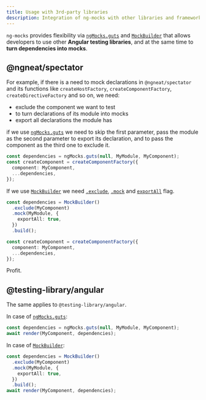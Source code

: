 ```yaml
---
title: Usage with 3rd-party libraries
description: Integration of ng-mocks with other libraries and frameworks
---
```


`ng-mocks` provides flexibility via [`ngMocks.guts`](../api/ngMocks/guts.md) and [`MockBuilder`](../api/MockBuilder.md)
that allows developers to use other **Angular testing libraries**,
and at the same time to **turn dependencies into mocks**.

## @ngneat/spectator

For example, if there is a need to mock declarations in `@ngneat/spectator` and its functions
like `createHostFactory`, `createComponentFactory`, `createDirectiveFactory` and so on, we need:

- exclude the component we want to test
- to turn declarations of its module into mocks
- export all declarations the module has

if we use [`ngMocks.guts`](../api/ngMocks/guts.md) we need to skip the first parameter, pass the module
as the second parameter to export its declaration, and to pass the component as the third one to exclude it.

```ts
const dependencies = ngMocks.guts(null, MyModule, MyComponent);
const createComponent = createComponentFactory({
  component: MyComponent,
  ...dependencies,
});
```

If we use [`MockBuilder`](../api/MockBuilder.md) we need [`.exclude`](../api/MockBuilder.md#exclude), [`.mock`](../api/MockBuilder.md#mock) and [`exportAll`](../api/MockBuilder.md#exportall-flag) flag.

```ts
const dependencies = MockBuilder()
  .exclude(MyComponent)
  .mock(MyModule, {
    exportAll: true,
  })
  .build();

const createComponent = createComponentFactory({
  component: MyComponent,
  ...dependencies,
});
```

Profit.

## @testing-library/angular

The same applies to `@testing-library/angular`.

In case of [`ngMocks.guts`](../api/ngMocks/guts.md):

```ts
const dependencies = ngMocks.guts(null, MyModule, MyComponent);
await render(MyComponent, dependencies);
```

In case of [`MockBuilder`](../api/MockBuilder.md):

```ts
const dependencies = MockBuilder()
  .exclude(MyComponent)
  .mock(MyModule, {
    exportAll: true,
  })
  .build();
await render(MyComponent, dependencies);
```
